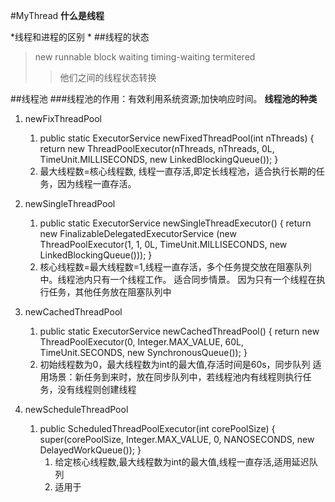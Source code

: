 #MyThread
   **什么是线程**
   
   *线程和进程的区别
   *
##线程的状态
>new runnable block waiting timing-waiting termitered
>>他们之间的线程状态转换 


##线程池
###线程池的作用：有效利用系统资源;加快响应时间。
**线程池的种类**
1. newFixThreadPool
   1. public static ExecutorService newFixedThreadPool(int nThreads) {
           return new ThreadPoolExecutor(nThreads, nThreads,
                                         0L, TimeUnit.MILLISECONDS,
                                         new LinkedBlockingQueue<Runnable>());
       }
   2. 最大线程数=核心线程数, 线程一直存活,即定长线程池，适合执行长期的任务，因为线程一直存活。
2. newSingleThreadPool
   1. public static ExecutorService newSingleThreadExecutor() {
              return new FinalizableDelegatedExecutorService
                  (new ThreadPoolExecutor(1, 1,
                                          0L, TimeUnit.MILLISECONDS,
                                          new LinkedBlockingQueue<Runnable>()));
          }
    2. 核心线程数=最大线程数=1,线程一直存活，多个任务提交放在阻塞队列中。线程池内只有一个线程工作。
    适合同步情景。 因为只有一个线程在执行任务，其他任务放在阻塞队列中      
3. newCachedThreadPool
   1. public static ExecutorService newCachedThreadPool() {
              return new ThreadPoolExecutor(0, Integer.MAX_VALUE,
                                            60L, TimeUnit.SECONDS,
                                            new SynchronousQueue<Runnable>());
          }
   2. 初始线程数为0，最大线程数为int的最大值,存活时间是60s，同步队列
   适用场景：新任务到来时，放在同步队列中，若线程池内有线程则执行任务，没有线程则创建线程
   
4. newScheduleThreadPool
   1. public ScheduledThreadPoolExecutor(int corePoolSize) {
              super(corePoolSize, Integer.MAX_VALUE, 0, NANOSECONDS,
                    new DelayedWorkQueue());
          }
       1. 给定核心线程数,最大线程数为int的最大值,线程一直存活,适用延迟队列
       2. 适用于      

